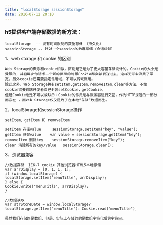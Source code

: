 ```yaml
---
title: "localStorage sessionStorage"
date: 2016-07-12 20:10
---
```


### h5提供客户端存储数据的新方法：

    localStorage  -- 没有时间限制的数据存储 （持久化）
    sessionStorage -- 针对一个session的数据存储（会话级别）

1、web storage 和 cookie 的区别

    Web Storage的概念和cookie相似，区别是它是为了更大容量存储设计的。Cookie的大小是受限的，并且每次你请求一个新的页面的时候Cookie都会被发送过去，这样无形中浪费了带宽，另外cookie还需要指定作用域，不可以跨域调用。
    除此之外，Web Storage拥有setItem,getItem,removeItem,clear等方法，不像cookie需要前端开发者自己封装setCookie，getCookie。
    但是Cookie也是不可以或缺的：Cookie的作用是与服务器进行交互，作为HTTP规范的一部分而存在 ，而Web Storage仅仅是为了在本地“存储”数据而生。

2、localStorage和sessionStorage操作

    setItem、getItem 和 removeItem

    setItem 存储value     sessionStorage.setItem("key", "value");
    getItem 获取value    var value = sessionStorage.getItem("key");
    removeItem 删除key    sessionStorage.removeItem("key");
    clear 清除所有的key/value   sessionStorage.clear();

3、浏览器兼容

    //数据存储  IE6~7 cookie 其他浏览器HTML5本地存储
    var arrDisplay = [0, 1, 1, 1];
    if (window.localStorage) {
    localStorage.setItem("menuTitle", arrDisplay);
    } else {
    Cookie.write("menuTitle", arrDisplay);
    }

    //数据读取
    var strStoreDate = window.localStorage? localStorage.getItem("menuTitle"): Cookie.read("menuTitle");

    虽然我们存储的是数组，但是，实际上存储的的是数组字符化后的字符串。
